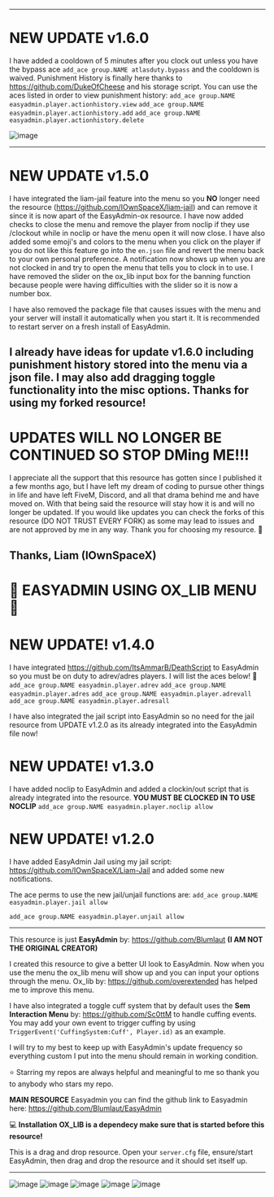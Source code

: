 -------------------------------------------------------------------------------------------------------------------

# NEW UPDATE v1.6.0
I have added a cooldown of 5 minutes after you clock out unless you have the bypass ace ```add_ace group.NAME atlasduty.bypass``` and the cooldown is waived. Punishment History is finally here thanks to https://github.com/DukeOfCheese and his storage script. You can use the aces listed in order to view punishment history:
`add_ace group.NAME easyadmin.player.actionhistory.view`
`add_ace group.NAME easyadmin.player.actionhistory.add`
`add_ace group.NAME easyadmin.player.actionhistory.delete`

![image](https://github.com/user-attachments/assets/1926aa63-e096-4c09-bc23-3a3600dbb681)

-------------------------------------------------------------------------------------------------------------------

# NEW UPDATE v1.5.0
I have integrated the liam-jail feature into the menu so you **NO** longer need the resource (https://github.com/IOwnSpaceX/liam-jail) and can remove it since it is now apart of the EasyAdmin-ox resource.
I have now added checks to close the menu and remove the player from noclip if they use /clockout while in noclip or have the menu open it will now close. I have also added some emoji's and colors to the menu when you click on the player if you do not like this feature go into the ```en.json``` file and revert the menu back to your own personal preference. A notification now shows up when you are not clocked in and try to open the menu that tells you to clock in to use. I have removed the slider on the ox_lib input box for the banning function because people were having difficulties with the slider so it is now a number box.

I have also removed the package file that causes issues with the menu and your server will install it automatically when you start it. It is recommended to restart server on a fresh install of EasyAdmin.

I already have ideas for update v1.6.0 including punishment history stored into the menu via a json file. I may also add dragging toggle functionality into the misc options. Thanks for using my forked resource!
-------------------------------------------------------------------------------------------------------------------

# UPDATES WILL NO LONGER BE CONTINUED SO STOP DMing ME!!!
I appreciate all the support that this resource has gotten since I published it a few months ago, but I have left my dream of coding to pursue other things in life and have left FiveM, Discord, and all that drama behind me and have moved on. With that being said the resource will stay how it is and will no longer be updated. If you would like updates you can check the forks of this resource (DO NOT TRUST EVERY FORK) as some may lead to issues and are not approved by me in any way. Thank you for choosing my resource. 🙏

Thanks, Liam (IOwnSpaceX)
-------------------------------------------------------------------------------------------------------------------

# 🔨 EASYADMIN USING OX_LIB MENU 🔨

# NEW UPDATE! v1.4.0
I have integrated https://github.com/ItsAmmarB/DeathScript to EasyAdmin so you must be on duty to adrev/adres players. I will list the aces below! 💖
`add_ace group.NAME easyadmin.player.adrev`
`add_ace group.NAME easyadmin.player.adres`
`add_ace group.NAME easyadmin.player.adrevall`
`add_ace group.NAME easyadmin.player.adresall`

I have also integrated the jail script into EasyAdmin so no need for the jail resource from UPDATE v1.2.0 as its already integrated into the EasyAdmin file now!

# NEW UPDATE! v1.3.0
I have added noclip to EasyAdmin and added a clockin/out script that is already integrated into the resource. **YOU MUST BE CLOCKED IN TO USE NOCLIP**
`add_ace group.NAME easyadmin.player.noclip allow`

# NEW UPDATE! v1.2.0
I have added EasyAdmin Jail using my jail script: https://github.com/IOwnSpaceX/Liam-Jail and added some new notifications.

The ace perms to use the new jail/unjail functions are:
`add_ace group.NAME easyadmin.player.jail allow`

`add_ace group.NAME easyadmin.player.unjail allow`

-------------------------------------------------------------------------------------------------------------------

This resource is just **__EasyAdmin__** by: https://github.com/Blumlaut **(I AM __NOT__ THE ORIGINAL CREATOR)**

I created this resource to give a better UI look to EasyAdmin. Now when you use the menu the ox_lib menu will show up and you can input your options through the menu. Ox_lib by: https://github.com/overextended has helped me to improve this menu.

I have also integrated a toggle cuff system that by default uses the **Sem Interaction Menu** by: https://github.com/Sc0ttM to handle cuffing events. You may add your own event to trigger cuffing by using `TriggerEvent('CuffingSystem:Cuff', Player.id)` as an example.

I will try to my best to keep up with EasyAdmin's update frequency so everything custom I put into the menu should remain in working condition.

⭐ Starring my repos are always helpful and meaningful to me so thank you to anybody who stars my repo.

**MAIN RESOURCE**
Easyadmin you can find the github link to Easyadmin here: https://github.com/Blumlaut/EasyAdmin


💻 **Installation**
**OX_LIB is a dependecy make sure that is started before this resource!**

This is a drag and drop resource. Open your `server.cfg` file, ensure/start EasyAdmin, then drag and drop the resource and it should set itself up.

-------------------------------------------------------------------------------------------------

![image](https://github.com/user-attachments/assets/df4cf28b-1893-45ec-aa5b-be286b5a9008)
![image](https://github.com/user-attachments/assets/c11c4566-c22d-4e55-a485-9995046f88c1)
![image](https://github.com/user-attachments/assets/9906da84-2af1-44a9-8435-cf39fc1efe5c)
![image](https://github.com/user-attachments/assets/0dbe395b-e760-44ad-b2fe-bf0661b294e2)
![image](https://github.com/user-attachments/assets/7e1104ea-ff54-4856-ba6c-90ed250f20d9)

